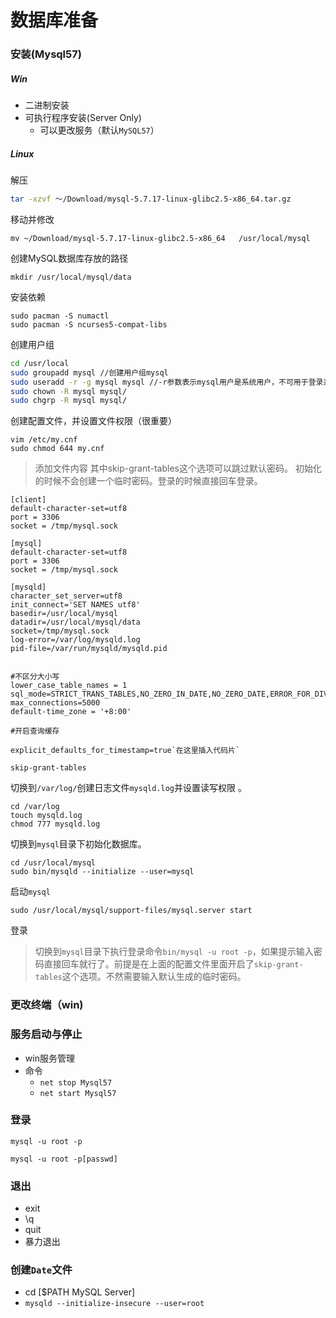 # 数据库准备

### 安装(Mysql57)

##### Win

- 二进制安装
- 可执行程序安装(Server Only)
  - 可以更改服务（默认`MySQL57`）

##### Linux

解压

```bash
tar -xzvf ～/Download/mysql-5.7.17-linux-glibc2.5-x86_64.tar.gz
```

移动并修改

```
mv ~/Download/mysql-5.7.17-linux-glibc2.5-x86_64   /usr/local/mysql
```

创建MySQL数据库存放的路径

```
mkdir /usr/local/mysql/data 
```

安装依赖

```
sudo pacman -S numactl
sudo pacman -S ncurses5-compat-libs
```

创建用户组

```bash
cd /usr/local
sudo groupadd mysql //创建用户组mysql
sudo useradd -r -g mysql mysql //-r参数表示mysql用户是系统用户，不可用于登录系统，创建用户mysql并将其添加到用户组mysql中
sudo chown -R mysql mysql/
sudo chgrp -R mysql mysql/
```

创建配置文件，并设置文件权限（很重要）

```
vim /etc/my.cnf
sudo chmod 644 my.cnf
```

>添加文件内容
>其中skip-grant-tables这个选项可以跳过默认密码。
>初始化的时候不会创建一个临时密码。登录的时候直接回车登录。

```
[client]
default-character-set=utf8
port = 3306
socket = /tmp/mysql.sock

[mysql]
default-character-set=utf8
port = 3306
socket = /tmp/mysql.sock

[mysqld]
character_set_server=utf8
init_connect='SET NAMES utf8'
basedir=/usr/local/mysql
datadir=/usr/local/mysql/data
socket=/tmp/mysql.sock
log-error=/var/log/mysqld.log
pid-file=/var/run/mysqld/mysqld.pid


#不区分大小写
lower_case_table_names = 1
sql_mode=STRICT_TRANS_TABLES,NO_ZERO_IN_DATE,NO_ZERO_DATE,ERROR_FOR_DIVISION_BY_ZERO,NO_AUTO_CREATE_USER,NO_ENGINE_SUBSTITUTION
max_connections=5000
default-time_zone = '+8:00'

#开启查询缓存

explicit_defaults_for_timestamp=true`在这里插入代码片`

skip-grant-tables
```

切换到`/var/log/`创建日志文件`mysqld.log`并设置读写权限 。

```
cd /var/log
touch mysqld.log
chmod 777 mysqld.log
```

切换到`mysql`目录下初始化数据库。

```
cd /usr/local/mysql
sudo bin/mysqld --initialize --user=mysql
```

启动`mysql`

```
sudo /usr/local/mysql/support-files/mysql.server start
```

登录

> 切换到`mysql`目录下执行登录命令`bin/mysql -u root -p`，如果提示输入密码直接回车就行了。前提是在上面的配置文件里面开启了`skip-grant-tables`这个选项。不然需要输入默认生成的临时密码。



### 更改终端（win)



### 服务启动与停止

- win服务管理
- 命令
  - `net stop Mysql57`
  - `net start Mysql57`



### 登录

`mysql -u root -p`

`mysql -u root -p[passwd]`



### 退出

- exit
- \q
- quit
- 暴力退出



### 创建`Date`文件

- cd	[$PATH MySQL Server]
- `mysqld --initialize-insecure --user=root`

